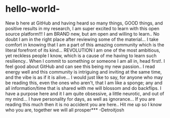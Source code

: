 # hello-world-
New b here at GitHub and having heard so many things, GOOD things, and positive results in my research, I am super excited to learn with this open source platform!!! I am BRAND new, but am open and willing to learn.. No doubt I am in the right place after reviewing some of the material... I take comfort in knowing that I am a part of this amazing community which is the literal forefront of its kind... REVOLUTION 
I am one of the most ambitious, yet reckless people I know, which is a cause of me having to learn such resiliency.. When I commit to something or someone I am all in, head first!. I feel good about GitHub and can see this being my new passion.. I read energy well and this community is intriguing and inviting at the same time, and the vibe is as if it is alive... I would just like to say, for anyone who may be reading this, even the ones who aren't, that I am like a sponge; any and all information/time that is shared with me will blossom and do backflips. I have a purpose here and it I am quite obsessive, a little neurotic, and out of my mind... I have personality for days, as well as ignorance... If you are reading this much then it is no accident you are here.. Hit me up so I know who you are, together we will all prosper***
      -Detroitjosh 
